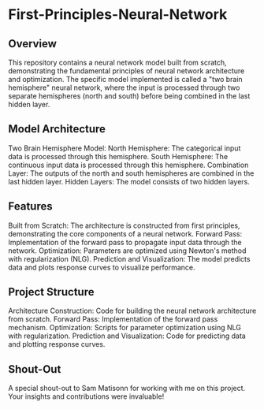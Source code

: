 # First-Principles-Neural-Network

## Overview
This repository contains a neural network model built from scratch, demonstrating the fundamental principles of neural network architecture and optimization. The specific model implemented is called a "two brain hemisphere" neural network, where the input is processed through two separate hemispheres (north and south) before being combined in the last hidden layer.

## Model Architecture
Two Brain Hemisphere Model:
North Hemisphere: The categorical input data is processed through this hemisphere.
South Hemisphere: The continuous input data is processed through this hemisphere.
Combination Layer: The outputs of the north and south hemispheres are combined in the last hidden layer.
Hidden Layers: The model consists of two hidden layers.

## Features
Built from Scratch: The architecture is constructed from first principles, demonstrating the core components of a neural network.
Forward Pass: Implementation of the forward pass to propagate input data through the network.
Optimization: Parameters are optimized using Newton's method with regularization (NLG).
Prediction and Visualization: The model predicts data and plots response curves to visualize performance.

## Project Structure
Architecture Construction: Code for building the neural network architecture from scratch.
Forward Pass: Implementation of the forward pass mechanism.
Optimization: Scripts for parameter optimization using NLG with regularization.
Prediction and Visualization: Code for predicting data and plotting response curves.

## Shout-Out
A special shout-out to Sam Matisonn for working with me on this project. Your insights and contributions were invaluable!
